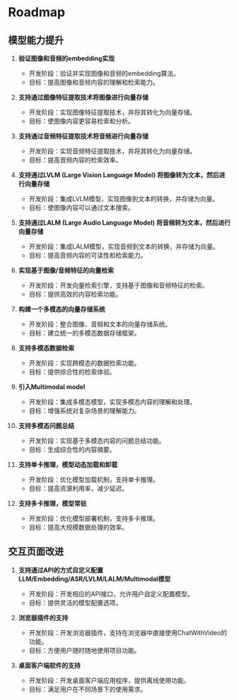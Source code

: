 # Roadmap

## 模型能力提升

1. **验证图像和音频的embedding实现**
   - 开发阶段：验证并实现图像和音频的embedding算法。
   - 目标：提高图像和音频内容的理解和检索能力。

2. **支持通过图像特征提取技术将图像进行向量存储**
   - 开发阶段：实现图像特征提取技术，并将其转化为向量存储。
   - 目标：使图像内容更容易检索和分析。

3. **支持通过音频特征提取技术将音频进行向量存储**
   - 开发阶段：实现音频特征提取技术，并将其转化为向量存储。
   - 目标：提高音频内容的检索效率。

4. **支持通过LVLM (Large Vision Language Model) 将图像转为文本，然后进行向量存储**
   - 开发阶段：集成LVLM模型，实现图像到文本的转换，并存储为向量。
   - 目标：使图像内容可以通过文本搜索。

5. **支持通过LALM (Large Audio Language Model) 将音频转为文本，然后进行向量存储**
   - 开发阶段：集成LALM模型，实现音频到文本的转换，并存储为向量。
   - 目标：提高音频内容的可读性和检索能力。

6. **实现基于图像/音频特征的向量检索**
   - 开发阶段：开发向量检索引擎，支持基于图像和音频特征的检索。
   - 目标：提供高效的内容检索功能。

7. **构建一个多模态的向量存储系统**
   - 开发阶段：整合图像、音频和文本的向量存储系统。
   - 目标：建立统一的多模态数据存储框架。

8. **支持多模态数据检索**
   - 开发阶段：实现跨模态的数据检索功能。
   - 目标：提供综合性的检索体验。

9. **引入Multimodal model**
   - 开发阶段：集成多模态模型，实现多模态内容的理解和处理。
   - 目标：增强系统对复杂场景的理解能力。

10. **支持多模态问题总结**
    - 开发阶段：实现基于多模态内容的问题总结功能。
    - 目标：生成综合性的内容摘要。

11. **支持单卡推理，模型动态加载和卸载**
    - 开发阶段：优化模型加载机制，支持单卡推理。
    - 目标：提高资源利用率，减少延迟。

12. **支持多卡推理，模型常驻**
    - 开发阶段：优化模型部署机制，支持多卡推理。
    - 目标：提高大规模数据处理的效率。

## 交互页面改进

1. **支持通过API的方式自定义配置LLM/Embedding/ASR/LVLM/LALM/Multimodal模型**
    - 开发阶段：开发相应的API接口，允许用户自定义配置模型。
    - 目标：提供灵活的模型配置选项。

2. **浏览器插件的支持**
    - 开发阶段：开发浏览器插件，支持在浏览器中直接使用ChatWithVideo的功能。
    - 目标：方便用户随时随地使用项目功能。

3. **桌面客户端软件的支持**
    - 开发阶段：开发桌面客户端应用程序，提供离线使用功能。
    - 目标：满足用户在不同场景下的使用需求。